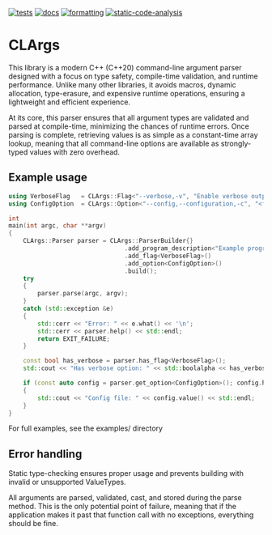 [![tests](https://github.com/rubensorensen/clargs/actions/workflows/tests.yml/badge.svg)](https://github.com/rubensorensen/clargs/actions/workflows/tests.yml)
[![docs](https://github.com/rubensorensen/clargs/actions/workflows/docs.yml/badge.svg)](https://github.com/rubensorensen/clargs/actions/workflows/docs.yml)
[![formatting](https://github.com/rsore/clargs/actions/workflows/clang-format.yml/badge.svg)](https://github.com/rsore/clargs/actions/workflows/clang-format.yml)
[![static-code-analysis](https://github.com/rsore/clargs/actions/workflows/clang-tidy-analysis.yml/badge.svg)](https://github.com/rsore/clargs/actions/workflows/clang-tidy-analysis.yml)

# CLArgs

This library is a modern C++ (C++20) command-line argument parser designed with a focus on type safety, compile-time validation, and runtime performance. Unlike many other libraries, it avoids macros, dynamic allocation, type-erasure, and expensive runtime operations, ensuring a lightweight and efficient experience.

At its core, this parser ensures that all argument types are validated and parsed at compile-time, minimizing the chances of runtime errors. Once parsing is complete, retrieving values is as simple as a constant-time array lookup, meaning that all command-line options are available as strongly-typed values with zero overhead.

## Example usage

```cpp
using VerboseFlag   = CLArgs::Flag<"--verbose,-v", "Enable verbose output">;
using ConfigOption  = CLArgs::Option<"--config,--configuration,-c", "<filepath>", "Specify config file", std::filesystem::path>;

int
main(int argc, char **argv)
{
    CLArgs::Parser parser = CLArgs::ParserBuilder{}
                                .add_program_description<"Example program.">()
                                .add_flag<VerboseFlag>()
                                .add_option<ConfigOption>()
                                .build();
    try
    {
        parser.parse(argc, argv);
    }
    catch (std::exception &e)
    {
        std::cerr << "Error: " << e.what() << '\n';
        std::cerr << parser.help() << std::endl;
        return EXIT_FAILURE;
    }

    const bool has_verbose = parser.has_flag<VerboseFlag>();
    std::cout << "Has verbose option: " << std::boolalpha << has_verbose << "\n";

    if (const auto config = parser.get_option<ConfigOption>(); config.has_value())
    {
        std::cout << "Config file: " << config.value() << std::endl;
    }
}
```

For full examples, see the examples/ directory

## Error handling
Static type-checking ensures proper usage and prevents building with invalid or unsupported ValueTypes.

All arguments are parsed, validated, cast, and stored during the parse method. This is the only potential point of failure, meaning that if the application makes it past that function call with no exceptions, everything should be fine.
